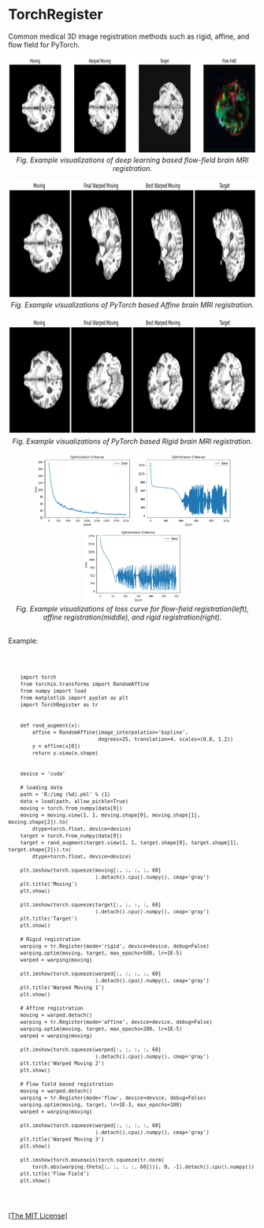 <h1>TorchRegister</h1>
<p>Common medical 3D image registration methods such as rigid, affine, and flow field for PyTorch.</p>

<p align="center">
    <img width="900" height="200" src="https://github.com/AgamChopra/TorchGradRegister/blob/main/assets/flow_test.jpg">
    <br><i>Fig. Example visualizations of deep learning based flow-field brain MRI registration.</i><br><br>
    <img width="900" height="240" src="https://github.com/AgamChopra/TorchGradRegister/blob/main/assets/affine_test.jpg">
    <br><i>Fig. Example visualizations of PyTorch based Affine brain MRI registration.</i><br><br>
    <img width="900" height="240" src="https://github.com/AgamChopra/TorchGradRegister/blob/main/assets/rigid_test.jpg">
    <br><i>Fig. Example visualizations of PyTorch based Rigid brain MRI registration.</i><br><br>
    <img width="200" height="150" src="https://github.com/AgamChopra/TorchGradRegister/blob/main/assets/flow_test_loss.png"> 
    <img width="200" height="150" src="https://github.com/AgamChopra/TorchGradRegister/blob/main/assets/affine_test_loss.png">
    <img width="200" height="150" src="https://github.com/AgamChopra/TorchGradRegister/blob/main/assets/rigid_test_loss.png">
    <br><i>Fig. Example visualizations of loss curve for flow-field registration(left), affine registration(middle), and rigid registration(right).</i><br><br>
</p>

<p>Example:</p>
 <pre><code>
 
        import torch
        from torchio.transforms import RandomAffine
        from numpy import load
        from matplotlib import pyplot as plt
        import TorchRegister as tr


        def rand_augment(x):
            affine = RandomAffine(image_interpolation='bspline',
                                  degrees=25, translation=4, scales=(0.8, 1.2))
            y = affine(x[0])
            return y.view(x.shape)


        device = 'cuda'

        # loading data
        path = 'R:/img (%d).pkl' % (1)
        data = load(path, allow_pickle=True)
        moving = torch.from_numpy(data[0])
        moving = moving.view(1, 1, moving.shape[0], moving.shape[1], moving.shape[2]).to(
            dtype=torch.float, device=device)
        target = torch.from_numpy(data[0])
        target = rand_augment(target.view(1, 1, target.shape[0], target.shape[1], target.shape[2])).to(
            dtype=torch.float, device=device)

        plt.imshow(torch.squeeze(moving[:, :, :, :, 60]
                                 ).detach().cpu().numpy(), cmap='gray')
        plt.title('Moving')
        plt.show()

        plt.imshow(torch.squeeze(target[:, :, :, :, 60]
                                 ).detach().cpu().numpy(), cmap='gray')
        plt.title('Target')
        plt.show()

        # Rigid registration
        warping = tr.Register(mode='rigid', device=device, debug=False)
        warping.optim(moving, target, max_epochs=500, lr=1E-5)
        warped = warping(moving)

        plt.imshow(torch.squeeze(warped[:, :, :, :, 60]
                                 ).detach().cpu().numpy(), cmap='gray')
        plt.title('Warped Moving 1')
        plt.show()

        # Affine registration
        moving = warped.detach()
        warping = tr.Register(mode='affine', device=device, debug=False)
        warping.optim(moving, target, max_epochs=200, lr=1E-5)
        warped = warping(moving)

        plt.imshow(torch.squeeze(warped[:, :, :, :, 60]
                                 ).detach().cpu().numpy(), cmap='gray')
        plt.title('Warped Moving 2')
        plt.show()

        # Flow field based registration
        moving = warped.detach()
        warping = tr.Register(mode='flow', device=device, debug=False)
        warping.optim(moving, target, lr=1E-3, max_epochs=100)
        warped = warping(moving)

        plt.imshow(torch.squeeze(warped[:, :, :, :, 60]
                                 ).detach().cpu().numpy(), cmap='gray')
        plt.title('Warped Moving 3')
        plt.show()

        plt.imshow(torch.moveaxis(torch.squeeze(tr.norm(
            torch.abs(warping.theta[:, :, :, :, 60]))), 0, -1).detach().cpu().numpy())
        plt.title('Flow Field')
        plt.show()
</code></pre>

<p><a href="https://raw.githubusercontent.com/AgamChopra/TorchGradRegister/main/LICENSE.md" target="blank">[The MIT License]</a></p>
